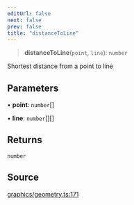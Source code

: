 ```yaml
---
editUrl: false
next: false
prev: false
title: "distanceToLine"
---
```


> **distanceToLine**(`point`, `line`): `number`

Shortest distance from a point to line

## Parameters

• **point**: `number`[]

• **line**: `number`[][]

## Returns

`number`

## Source

[graphics/geometry.ts:171](https://github.com/dgmjs/dgmjs/blob/6298c851d69b83f472385d1ebb3c937ddb56985d/packages/core/src/graphics/geometry.ts#L171)
